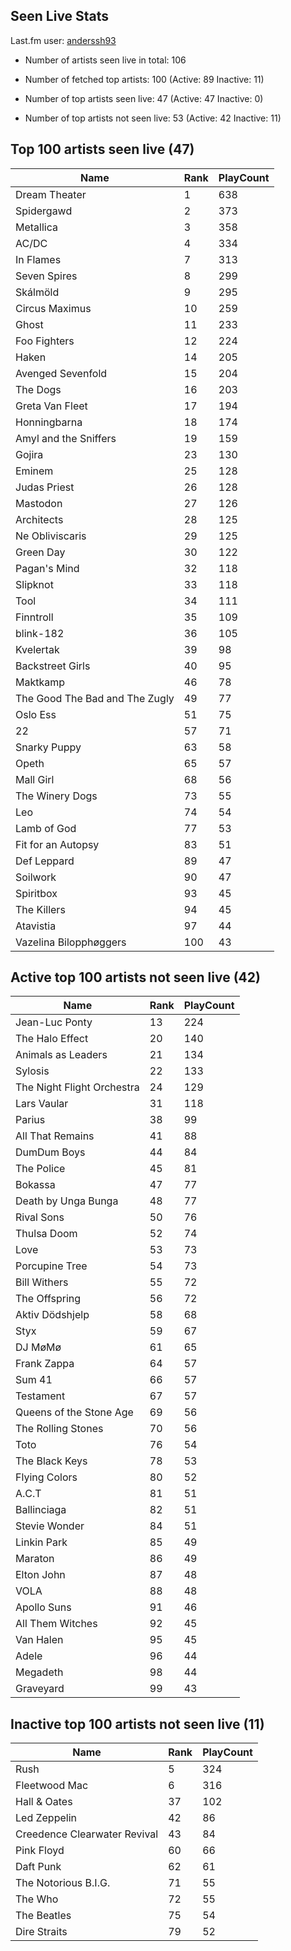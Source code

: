 ## Seen Live Stats

Last.fm user: [anderssh93](https://www.last.fm/user/anderssh93)

- Number of artists seen live in total: 106

- Number of fetched top artists: 100 (Active: 89 Inactive: 11)

- Number of top artists seen live: 47 (Active: 47 Inactive: 0)

- Number of top artists not seen live: 53 (Active: 42 Inactive: 11)

## Top 100 artists seen live (47)

Name                           | Rank | PlayCount
------------------------------ | ---- | ---------
Dream Theater                  | 1    | 638      
Spidergawd                     | 2    | 373      
Metallica                      | 3    | 358      
AC/DC                          | 4    | 334      
In Flames                      | 7    | 313      
Seven Spires                   | 8    | 299      
Skálmöld                       | 9    | 295      
Circus Maximus                 | 10   | 259      
Ghost                          | 11   | 233      
Foo Fighters                   | 12   | 224      
Haken                          | 14   | 205      
Avenged Sevenfold              | 15   | 204      
The Dogs                       | 16   | 203      
Greta Van Fleet                | 17   | 194      
Honningbarna                   | 18   | 174      
Amyl and the Sniffers          | 19   | 159      
Gojira                         | 23   | 130      
Eminem                         | 25   | 128      
Judas Priest                   | 26   | 128      
Mastodon                       | 27   | 126      
Architects                     | 28   | 125      
Ne Obliviscaris                | 29   | 125      
Green Day                      | 30   | 122      
Pagan's Mind                   | 32   | 118      
Slipknot                       | 33   | 118      
Tool                           | 34   | 111      
Finntroll                      | 35   | 109      
blink-182                      | 36   | 105      
Kvelertak                      | 39   | 98       
Backstreet Girls               | 40   | 95       
Maktkamp                       | 46   | 78       
The Good The Bad and The Zugly | 49   | 77       
Oslo Ess                       | 51   | 75       
22                             | 57   | 71       
Snarky Puppy                   | 63   | 58       
Opeth                          | 65   | 57       
Mall Girl                      | 68   | 56       
The Winery Dogs                | 73   | 55       
Leo                            | 74   | 54       
Lamb of God                    | 77   | 53       
Fit for an Autopsy             | 83   | 51       
Def Leppard                    | 89   | 47       
Soilwork                       | 90   | 47       
Spiritbox                      | 93   | 45       
The Killers                    | 94   | 45       
Atavistia                      | 97   | 44       
Vazelina Bilopphøggers         | 100  | 43       

## Active top 100 artists not seen live (42)

Name                       | Rank | PlayCount
-------------------------- | ---- | ---------
Jean-Luc Ponty             | 13   | 224      
The Halo Effect            | 20   | 140      
Animals as Leaders         | 21   | 134      
Sylosis                    | 22   | 133      
The Night Flight Orchestra | 24   | 129      
Lars Vaular                | 31   | 118      
Parius                     | 38   | 99       
All That Remains           | 41   | 88       
DumDum Boys                | 44   | 84       
The Police                 | 45   | 81       
Bokassa                    | 47   | 77       
Death by Unga Bunga        | 48   | 77       
Rival Sons                 | 50   | 76       
Thulsa Doom                | 52   | 74       
Love                       | 53   | 73       
Porcupine Tree             | 54   | 73       
Bill Withers               | 55   | 72       
The Offspring              | 56   | 72       
Aktiv Dödshjelp            | 58   | 68       
Styx                       | 59   | 67       
DJ MøMø                    | 61   | 65       
Frank Zappa                | 64   | 57       
Sum 41                     | 66   | 57       
Testament                  | 67   | 57       
Queens of the Stone Age    | 69   | 56       
The Rolling Stones         | 70   | 56       
Toto                       | 76   | 54       
The Black Keys             | 78   | 53       
Flying Colors              | 80   | 52       
A.C.T                      | 81   | 51       
Ballinciaga                | 82   | 51       
Stevie Wonder              | 84   | 51       
Linkin Park                | 85   | 49       
Maraton                    | 86   | 49       
Elton John                 | 87   | 48       
VOLA                       | 88   | 48       
Apollo Suns                | 91   | 46       
All Them Witches           | 92   | 45       
Van Halen                  | 95   | 45       
Adele                      | 96   | 44       
Megadeth                   | 98   | 44       
Graveyard                  | 99   | 43       

## Inactive top 100 artists not seen live (11)

Name                         | Rank | PlayCount
---------------------------- | ---- | ---------
Rush                         | 5    | 324      
Fleetwood Mac                | 6    | 316      
Hall & Oates                 | 37   | 102      
Led Zeppelin                 | 42   | 86       
Creedence Clearwater Revival | 43   | 84       
Pink Floyd                   | 60   | 66       
Daft Punk                    | 62   | 61       
The Notorious B.I.G.         | 71   | 55       
The Who                      | 72   | 55       
The Beatles                  | 75   | 54       
Dire Straits                 | 79   | 52       
